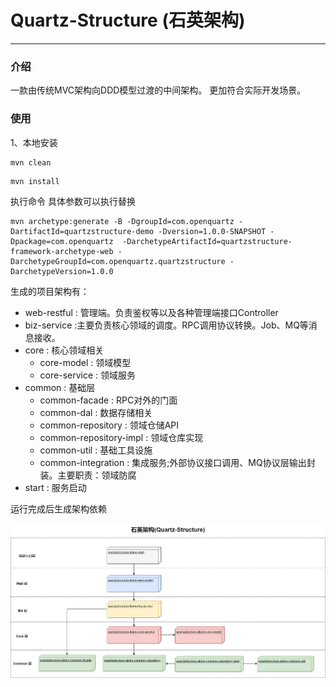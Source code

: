 # Quartz-Structure (石英架构) 

-----

### 介绍

一款由传统MVC架构向DDD模型过渡的中间架构。 更加符合实际开发场景。

### 使用

1、本地安装
```shell
mvn clean
```
```shell
mvn install
```

执行命令
具体参数可以执行替换
```shell
mvn archetype:generate -B -DgroupId=com.openquartz -DartifactId=quartzstructure-demo -Dversion=1.0.0-SNAPSHOT -Dpackage=com.openquartz  -DarchetypeArtifactId=quartzstructure-framework-archetype-web -DarchetypeGroupId=com.openquartz.quartzstructure -DarchetypeVersion=1.0.0
```

生成的项目架构有：

-  web-restful : 管理端。负责鉴权等以及各种管理端接口Controller 
-  biz-service :主要负责核心领域的调度。RPC调用协议转换。Job、MQ等消息接收。
-  core : 核心领域相关
    - core-model : 领域模型
    - core-service : 领域服务
-  common : 基础层
    - common-facade :  RPC对外的门面
    - common-dal : 数据存储相关
    - common-repository : 领域仓储API
    - common-repository-impl : 领域仓库实现
    - common-util : 基础工具设施
    - common-integration : 集成服务;外部协议接口调用、MQ协议层输出封装。主要职责：领域防腐 
- start : 服务启动


运行完成后生成架构依赖

![石英架构](./doc/image/QuartzStructure.png)